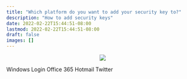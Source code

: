 ```yaml
---
title: "Which platform do you want to add your security key to?"
description: "How to add security keys"
date: 2022-02-22T15:44:51-08:00
lastmod: 2022-02-22T15:44:51-08:00
draft: false
images: []
---
```


<p align="center">
    <img src="/images/vendor/arts/download-desktop.png">
</p>

<a role="button" class="btn btn-outline-primary">Windows Login</a>
<a role="button" class="btn btn-outline-primary">Office 365</a>
<a role="button" class="btn btn-outline-primary">Hotmail</a>
<a role="button" class="btn btn-outline-primary">Twitter</a>


<style>@media (max-width: 480px) {.navbar, .footer { display: none; }}</style>
